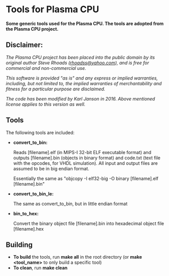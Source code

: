# Tools for Plasma CPU

**Some generic tools used for the Plasma CPU. The tools are adopted from the Plasma CPU project.**

## Disclaimer:
_The Plasma CPU project has been placed into the public domain by its original author
Steve Rhoads (rhoadss@yahoo.com), and is free for commercial and non-commercial use._

_This software is provided "as is" and any express or implied warranties, including,
but not limited to, the implied warranties of merchantability and fitness for a
particular purpose are disclaimed._


_The code has been modified by Karl Janson in 2016. Above mentioned license applies
to this version as well._

## Tools
The following tools are included:
* **convert_to_bin:**

  Reads [filename].elf (in MIPS-I 32-bit ELF executable format) and outputs
  [filename].bin (objects in binary format) and code.txt (text file with the opcodes, for VHDL simulation).
  All input and output files are assumed to be in big endian format.

  Essentially the same as "objcopy -I elf32-big -O binary [filename].elf [filename].bin"


* **convert_to_bin_le:**

	The same as convert_to_bin, but in little endian format


* **bin_to_hex:**

	Convert the binary object file [filename].bin into hexadecimal object file [filename].hex

## Building
* **To build** the tools, run __make all__ in the root directory (or __make <tool_name>__ to only build a specific tool)
* **To clean**, run __make clean__
